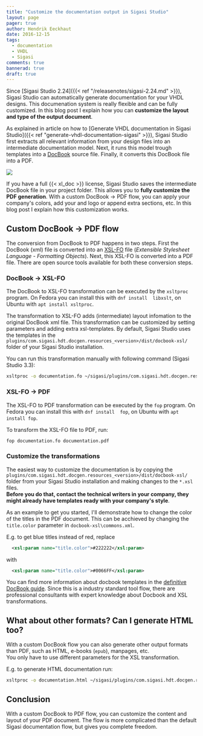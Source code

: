 ```yaml
---
title: "Customize the documentation output in Sigasi Studio"
layout: page 
pager: true
author: Hendrik Eeckhaut
date: 2016-12-15
tags: 
  - documentation
  - VHDL
  - Sigasi
comments: true
bannerad: true
draft: true
---
```


Since [Sigasi Studio 2.24]({{< ref "/releasenotes/sigasi-2.24.md" >}}), Sigasi Studio can automatically generate documentation for your VHDL designs. 
This documenation system is really flexible and can be fully customized. In this blog post I explain how you can **customize the layout and type of the output document**.


As explained in article on how to [Generate VHDL documentation in Sigasi Studio]({{< ref "generate-vhdl-documentation-sigasi" >}}), Sigasi Studio first extracts all relevant information from your design files into an intermediate documentation model. Next, it runs this model trough templates into a [DocBook](https://en.wikipedia.org/wiki/DocBook) source file. Finally, it converts this DocBook file into a PDF.
 
![](/img/tech/sigasi-docgen.png)

If you have a full {{< xl_doc >}} license, Sigasi Studio saves the intermediate DocBook file in your project folder. This allows you to **fully customize the PDF generation**. With a custom DocBook → PDF flow, you can apply your company's colors, add your and logo or append extra sections, etc. In this blog post I explain how this customization works.

## Custom DocBook → PDF flow

The conversion from DocBook to PDF happens in two steps. First the DocBook (xml) file is converted into an [XSL-FO](https://en.wikipedia.org/wiki/XSL_Formatting_Objects) file (_Extensible Stylesheet Language - Formatting Objects_). Next, this XSL-FO is converted into a PDF file. There are open source tools available for both these conversion steps.

### DocBook → XSL-FO

The DocBook to XSL-FO transformation can be executed by the `xsltproc` program. On Fedora you can install this with `dnf install  libxslt`, on Ubuntu with `apt install xsltproc`. 

The transformation to XSL-FO adds (intermediate) layout infomation to the original DocBook xml file. This transformation can be customized by setting parameters and adding extra xsl-templates. By default, Sigasi Studio uses the templates in the `plugins/com.sigasi.hdt.docgen.resources_<version>/dist/docbook-xsl/` folder of your Sigasi Studio installation.

You can run this transformation manually with following command (Sigasi Studio 3.3):
```sh
xsltproc -o documentation.fo ~/sigasi/plugins/com.sigasi.hdt.docgen.resources_3.3.0.201612051610/dist/docbook-xsl/fo-PDF.xsl documentation.xml
```

### XSL-FO → PDF

The XSL-FO to PDF transformation can be executed by the `fop` program. On Fedora you can install this with `dnf install  fop`, on Ubuntu with `apt install fop`. 

To transform the XSL-FO file to PDF, run:
```sh
fop documentation.fo documentation.pdf
```

### Customize the transformations

The easiest way to customize the documentation is by copying the `plugins/com.sigasi.hdt.docgen.resources_<version>/dist/docbook-xsl/` folder from your Sigasi Studio installation and making changes to the `*.xsl` files.  
**Before you do that, contact the technical writers in your company, they might already have templates ready with your company's style**.

As an example to get you started, I'll demonstrate how to change the color of the titles in the PDF document. This can be acchieved by changing the `title.color` parameter in `docbook-xsl\commons.xml`.

E.g. to get blue titles instead of red, replace
```xml
  <xsl:param name="title.color">#222222</xsl:param>
```
with
```xml
  <xsl:param name="title.color">#0066FF</xsl:param>
```

You can find more information about docbook templates in the [definitive DocBook guide](http://tdg.docbook.org/). Since this is a industry standard tool flow, there are professional consultants with expert knowledge about Docbook and XSL transformations.

## What about other formats? Can I generate HTML too?

With a custom DocBook flow you can also generate other output formats than PDF, such as HTML, e-books (`epub`), manpages, etc.  
You only have to use different parameters for the XSL transformation.

E.g. to generate HTML documentation run:
```sh
xsltproc -o documentation.html ~/sigasi/plugins/com.sigasi.hdt.docgen.resources_3.3.0.201611111431/dist/docbook/html/docbook.xsl documentation.xml 
```

## Conclusion

With a custom DocBook to PDF flow, you can customize the content and layout of your PDF document.
The flow is more complicated than the default Sigasi documentation flow, but gives you complete freedom.

